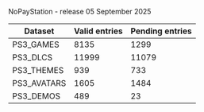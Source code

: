 NoPayStation - release 05 September 2025

|  Dataset  |Valid entries|Pending entries|
|-----------|-------------|---------------|
| PS3_GAMES |     8135    |      1299     |
|  PS3_DLCS |    11999    |     11079     |
| PS3_THEMES|     939     |      733      |
|PS3_AVATARS|     1605    |      1484     |
| PS3_DEMOS |     489     |       23      |